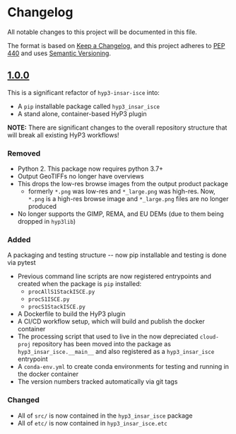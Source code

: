 # Changelog

All notable changes to this project will be documented in this file.

The format is based on [Keep a Changelog](https://keepachangelog.com/en/1.0.0/),
and this project adheres to [PEP 440](https://www.python.org/dev/peps/pep-0440/) 
and uses [Semantic Versioning](https://semver.org/spec/v2.0.0.html).

## [1.0.0](https://github.com/ASFHyP3/hyp3-insar-isce/compare/v0.0.0...v1.0.0)

This is a significant refactor of `hyp3-insar-isce` into:
* A `pip` installable package called `hyp3_insar_isce`
* A stand alone, container-based HyP3 plugin

**NOTE:** There are significant changes to the overall repository structure that
will break all existing HyP3 workflows!

### Removed
* Python 2. This package now requires python 3.7+
* Output GeoTIFFs no longer have overviews
* This drops the low-res browse images from the output product package
  * formerly `*.png` was low-res and `*_large.png` was high-res. Now, `*.png` is
    a high-res browse image and `*_large.png` files are no longer produced
* No longer supports the GIMP, REMA, and EU DEMs (due to them being dropped in `hyp3lib`)

### Added
 A packaging and testing structure -- now pip installable and testing is done via pytest
  * Previous command line scripts are now registered entrypoints and created when the 
    package is `pip` installed:
    * `procAllS1StackISCE.py`
    * `procS1ISCE.py`
    * `procS1StackISCE.py`
* A Dockerfile to build the HyP3 plugin
* A CI/CD workflow setup, which will build and publish the docker container
* The processing script that used to live in the now depreciated `cloud-proj` repository 
  has been moved into the package as `hyp3_insar_isce.__main__` and also registered 
  as a `hyp3_insar_isce` entrypoint
* A `conda-env.yml` to create conda environments for testing and running in the docker container
* The version numbers tracked automatically via git tags


### Changed
* All of `src/` is now contained in the `hyp3_insar_isce` package
* All of `etc/` is now contained in `hyp3_insar_isce.etc`
